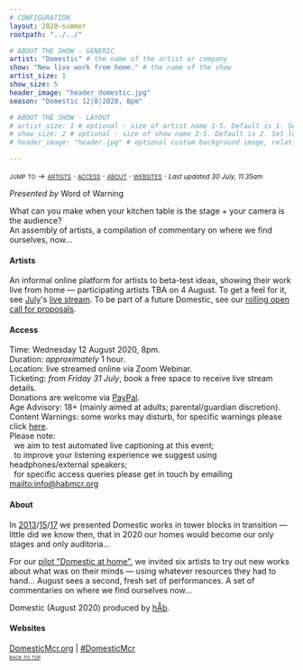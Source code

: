 ```yaml
---
# CONFIGURATION
layout: 2020-summer
rootpath: "../../"

# ABOUT THE SHOW - GENERIC
artist: "Domestic" # the name of the artist or company
show: "New live work from home." # the name of the show
artist_size: 1
show_size: 5
header_image: "header_domestic.jpg"  
season: "Domestic 12|8|2020, 8pm"

# ABOUT THE SHOW - LAYOUT
# artist_size: 1 # optional - size of artist name 1-5. Default is 1. Set longer names to lower values
# show_size: 2 # optional - size of show name 2-5. Default is 2. Set longer names to lower values
# header_image: "header.jpg" # optional custom background image, relative to current page

---
```

<span style='font-variant: small-caps'>jump to → [artists](/current/2020-domestic/#artists) · [access](/current/2020-domestic/#access) · [about](/current/2020-domestic/#about) · [websites](/current/2020-domestic/#websites)</span> · <small>*Last updated 30 July, 11.35am*</small>     
        
*Presented by* Word of Warning        
         
What can you make when your kitchen table is the stage + your camera is the audience?<br>An assembly of artists, a compilation of commentary on where we find ourselves, now…
        
         
#### Artists        
An informal online platform for artists to beta-test ideas, showing their work live from home — participating artists TBA on 4 August. To get a feel for it, see [July](/current/2020-domestic/july)'s <a href="http://youtu.be/IUNv7CARKLU" target="_blank">live stream</a>. To be part of a future Domestic, see our <a href="http://domesticmcr.posthaven.com" target="_blank">rolling open call for proposals</a>.      
      
#### Access            
Time: Wednesday 12 August 2020, 8pm.<br>Duration: *approximately* 1 hour.<br>Location: live streamed online via Zoom Webinar.<br>Ticketing: *from Friday 31 July*, book a free space to receive live stream details.<br>Donations are welcome via <a href="http://www.paypal.me/warnmcr" target="_blank">PayPal</a>.<br>Age Advisory: 18+ (mainly aimed at adults; parental/guardian discretion).<br>Content Warnings: some works may disturb, for specific warnings please click [here](/warnings).<br>Please note:<br>&nbsp;&nbsp;we aim to test automated live captioning at this event;<br>&nbsp;&nbsp;to improve your listening experience we suggest using headphones/external speakers;<br>&nbsp;&nbsp;for specific access queries please get in touch by emailing <mailto:info@habmcr.org>         
          
#### About         
In [2013](/archive/2013-domestic)/[15](/archive/2015-domestic)/[17](/archive/2017-autumnwinter/pritchard) we presented Domestic works in tower blocks in transition — little did we know then, that in 2020 our homes would become our only stages and only auditoria…        
        
For our [pilot "Domestic at home"](/current/2020-domestic/july), we invited six artists to try out new works about what was on their minds — using whatever resources they had to hand… August sees a second, fresh set of performances. A set of commentaries on where we find ourselves now…   
          
Domestic (August 2020) produced by [hÅb](/hab).         
         
#### Websites         
<a href="http://domesticmcr.org" target="_blank">DomesticMcr.org</a> | <a href="http://twitter.com/hashtag/DomesticMcr" target="_blank">#DomesticMcr</a>        
<small><span style='font-variant: small-caps'>[back to top](/current/2020-domestic)</span></small>
